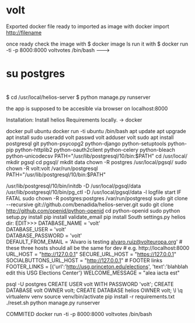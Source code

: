 # volt

Exported docker file ready to imported as image with 
docker import <http://filename>

once ready check the image with
$ docker image ls
run it with
$ docker run -ti -p 8000:8000 voltvotes /bin/bash
--->
# su postgres
# <provide password>
$ cd /usr/local/helios-server
$ python manage.py runserver
  
the app is supposed to be accesible via browser on localhost:8000

Installation:
Install helios
Requirements locally. -> docker

docker pull ubuntu
docker run -ti ubuntu /bin/bash
apt update
apt upgrade
apt install sudo
useradd volt
passwd volt
adduser volt sudo
apt install postgresql git python-psycopg2 python-django python-setuptools python-pip python-httplib2 python-oauth2client python-celery python-bleach python-unicodecsv
PATH="/usr/lib/postgresql/10/bin:$PATH"
cd /usr/local/
mkdir pgsql
cd pgsql/
mkdit data
chown -R postgres /usr/local/pgsql/
sudo chown -R volt:volt /var/run/postgresql
PATH="/usr/lib/postgresql/10/bin:$PATH"

/usr/lib/postgresql/10/bin/initdb  -D /usr/local/pgsql/data
/usr/lib/postgresql/10/bin/pg_ctl -D /usr/local/pgsql/data -l logfile start
IF FATAL
sudo chown -R postgres:postgres /var/run/postgresql
sudo git clone --recursive git://github.com/benadida/helios-server.git 
sudo git clone http://github.com/openid/python-openid
cd python-openid
sudo python setup.py install
pip install validate_email
pip install South
settings.py helios dir: EDIT>>>
                            DATABASE_NAME = 'volt'             
                            DATABASE_USER = 'volt'             
                            DATABASE_PASSWORD = 'volt'         
                        DEFAULT_FROM_EMAIL = 'Alvaro is testing <alvaro.ruiz@volteuropa.org>'
                        # these three hosts should all be the same for dev
                        # e.g. http://localhost:8000
                        URL_HOST = "http://127.0.0.1"
                        SECURE_URL_HOST = "https://127.0.0.1"
                        SOCIALBUTTONS_URL_HOST = "http://127.0.0.1"
                        # FOOTER links
                        FOOTER_LINKS = [{'url':'http://usg.princeton.edu/elections', 'text':'blahblah edit this USG Elections Center'}
                        WELCOME_MESSAGE = "alea iacta est"

psql -U postgres
CREATE USER volt WITH PASSWORD 'volt';
CREATE DATABASE volt OWNER volt;
CREATE DATABASE helios OWNER volt;
\l
\q
virtualenv venv
source venv/bin/activate
pip install -r requirements.txt
./reset.sh
python manage.py runserver

COMMITED
docker run -ti -p 8000:8000 voltvotes /bin/bash
